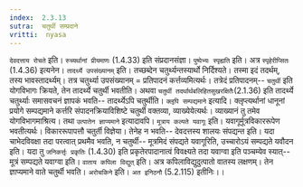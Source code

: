 ```yaml
---
index:  2.3.13
sutra:  चतुर्थी सम्प्रदाने
vritti:  nyasa
---
```


`देवदत्ताय रोचते` इति। `रुच्यर्थानां प्रीयमाणः` (1.4.33) इति संप्रदानसंज्ञा। `पुष्पेभ्यः स्पृह्यति` इति। अत्र `स्पृहेरीप्सितः` (1.4.36) इत्यनेन।
`तादर्थ्ये उपसंख्यानम्` इति। तच्छब्देन चतुर्थ्यन्तस्यार्थो निर्दिश्यते। तस्मा इदं तदर्थम्, तस्य भावस्तादर्थ्यम्। तत्र चतुर्थ्या उपसंख्यानम् = प्रतिपादनं कर्त्तव्यमित्यर्थः। तत्रेदं प्रतिपादनम्-- `चतुर्थी` इति योगविभागः क्रियते, तेन तादर्थ्ये चतुर्थी भवतीति। अथवा `चतुर्थी तदर्थार्थबलिहितसुखरक्षितैः`(2.1.36) इति तादर्थ्ये चतुर्थ्याः समासवचनं ज्ञापकं भवति-- तादर्थ्येऽपि चतुर्थीति।
`क्लृपि सम्पद्यमाने` इत्यादि। क्लृप्त्यर्थानां धानूनां प्रयोगे सम्पद्यमाने कर्त्तरि संपादनक्रियाविशिष्टे चतुर्थी वक्तव्या, व्याख्येयेत्यर्थः। व्याख्यानं तु तमेव योगविभागमाश्रित्य। तथा `उत्पातेन ज्ञाप्यमाने` इत्यादावपि। `मूत्राय कल्पते यवागूः` इति। यवागूर्मूत्रविकाररूपेण भवतीत्यर्थः। विकाररूपापत्तौ चतुर्ती विज्ञेया। तेनेह न भवति-- देवदत्तस्य शालयः संपद्यन्त इति। यदा चाभेदविवक्षा तदा परत्वात् प्रथमैव भवति, न चतुर्थी-- मूत्रमिदं संपद्यते यवागूरिति, उच्चारोऽयं सम्पद्यते यवौदन इति। यदा तु `जनिकर्त्तृः प्रकृतिः` (1.4.30) इति प्रकृतेरपादानात्वं विवक्ष्यते तदा यवाग्वा इति पञ्चम्येव स्यात्-- मूत्रं सम्पद्यते यवाग्वा इति।
`वाताय कपिला विद्युत्` इति। अत्र कपिलाविद्युदुत्पातो वातस्य लक्षणम्। तेन ज्ञाप्यमाने वाते चतुर्थी भवति। `अरोचकिने` इति। `अत इनिठनौ` (5.2.115) इतीनिः।।

